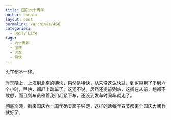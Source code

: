 ```yaml
---
title: 国庆六十周年
author: honnix
layout: post
permalink: /archives/456
categories:
  - Daily Life
tags:
  - 六十周年
  - 国庆
  - 火车
  - 特快
---
```

火车都不一样。

昨天晚上，上海到北京的特快，果然是特快，从来没这么快过，到家只用了不到六个小时，巨快，都赶上动车了。这还不说，居然还提前到站，这搁在从前，想都不敢想，而且列车员催着我们赶紧下车，还没到发车时间车就走了。

彻底崩溃，看来国庆六十周年确实面子够足，这样的话每年春节都来个国庆大阅兵就好了。